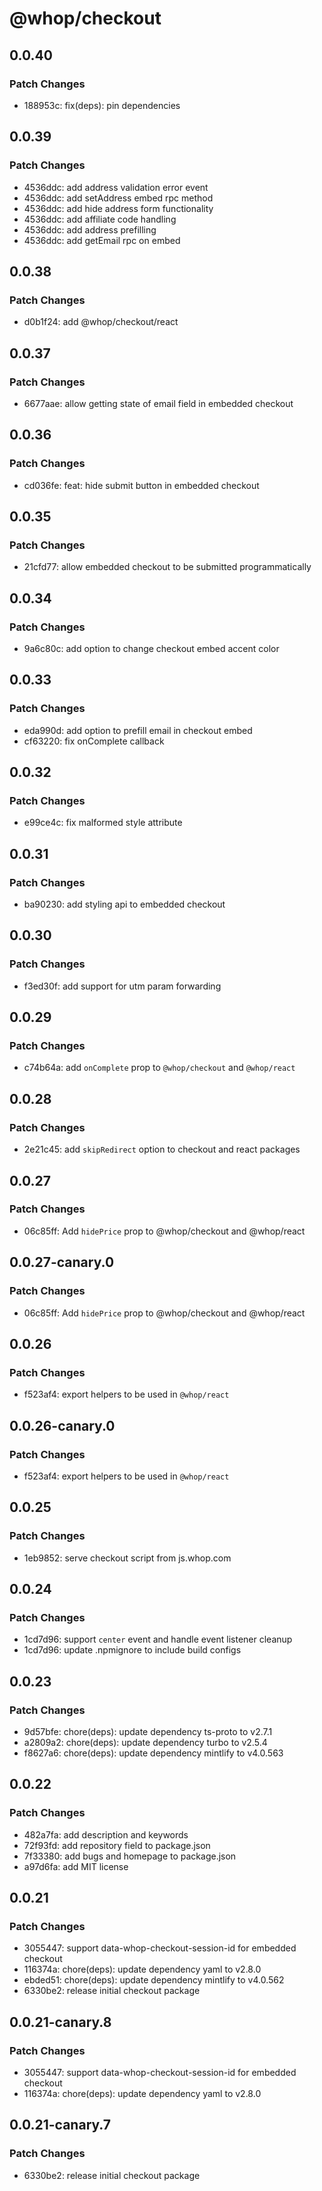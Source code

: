 # @whop/checkout

## 0.0.40

### Patch Changes

- 188953c: fix(deps): pin dependencies

## 0.0.39

### Patch Changes

- 4536ddc: add address validation error event
- 4536ddc: add setAddress embed rpc method
- 4536ddc: add hide address form functionality
- 4536ddc: add affiliate code handling
- 4536ddc: add address prefilling
- 4536ddc: add getEmail rpc on embed

## 0.0.38

### Patch Changes

- d0b1f24: add @whop/checkout/react

## 0.0.37

### Patch Changes

- 6677aae: allow getting state of email field in embedded checkout

## 0.0.36

### Patch Changes

- cd036fe: feat: hide submit button in embedded checkout

## 0.0.35

### Patch Changes

- 21cfd77: allow embedded checkout to be submitted programmatically

## 0.0.34

### Patch Changes

- 9a6c80c: add option to change checkout embed accent color

## 0.0.33

### Patch Changes

- eda990d: add option to prefill email in checkout embed
- cf63220: fix onComplete callback

## 0.0.32

### Patch Changes

- e99ce4c: fix malformed style attribute

## 0.0.31

### Patch Changes

- ba90230: add styling api to embedded checkout

## 0.0.30

### Patch Changes

- f3ed30f: add support for utm param forwarding

## 0.0.29

### Patch Changes

- c74b64a: add `onComplete` prop to `@whop/checkout` and `@whop/react`

## 0.0.28

### Patch Changes

- 2e21c45: add `skipRedirect` option to checkout and react packages

## 0.0.27

### Patch Changes

- 06c85ff: Add `hidePrice` prop to @whop/checkout and @whop/react

## 0.0.27-canary.0

### Patch Changes

- 06c85ff: Add `hidePrice` prop to @whop/checkout and @whop/react

## 0.0.26

### Patch Changes

- f523af4: export helpers to be used in `@whop/react`

## 0.0.26-canary.0

### Patch Changes

- f523af4: export helpers to be used in `@whop/react`

## 0.0.25

### Patch Changes

- 1eb9852: serve checkout script from js.whop.com

## 0.0.24

### Patch Changes

- 1cd7d96: support `center` event and handle event listener cleanup
- 1cd7d96: update .npmignore to include build configs

## 0.0.23

### Patch Changes

- 9d57bfe: chore(deps): update dependency ts-proto to v2.7.1
- a2809a2: chore(deps): update dependency turbo to v2.5.4
- f8627a6: chore(deps): update dependency mintlify to v4.0.563

## 0.0.22

### Patch Changes

- 482a7fa: add description and keywords
- 72f93fd: add repository field to package.json
- 7f33380: add bugs and homepage to package.json
- a97d6fa: add MIT license

## 0.0.21

### Patch Changes

- 3055447: support data-whop-checkout-session-id for embedded checkout
- 116374a: chore(deps): update dependency yaml to v2.8.0
- ebded51: chore(deps): update dependency mintlify to v4.0.562
- 6330be2: release initial checkout package

## 0.0.21-canary.8

### Patch Changes

- 3055447: support data-whop-checkout-session-id for embedded checkout
- 116374a: chore(deps): update dependency yaml to v2.8.0

## 0.0.21-canary.7

### Patch Changes

- 6330be2: release initial checkout package
